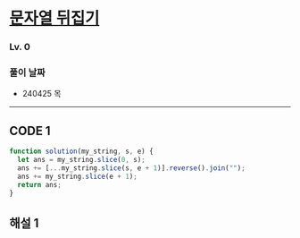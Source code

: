 # [문자열 뒤집기](https://school.programmers.co.kr/learn/courses/30/lessons/181905)

### Lv. 0

### 풀이 날짜

- 240425 목

---

## CODE 1

```javascript
function solution(my_string, s, e) {
  let ans = my_string.slice(0, s);
  ans += [...my_string.slice(s, e + 1)].reverse().join("");
  ans += my_string.slice(e + 1);
  return ans;
}
```

## 해설 1

